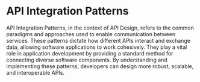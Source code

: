 # API Integration Patterns

API Integration Patterns, in the context of API Design, refers to the common paradigms and approaches used to enable communication between services. These patterns dictate how different APIs interact and exchange data, allowing software applications to work cohesively. They play a vital role in application development by providing a standard method for connecting diverse software components. By understanding and implementing these patterns, developers can design more robust, scalable, and interoperable APIs.